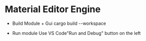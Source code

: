 # Material Editor Engine

* Build Module + Gui
cargo build --workspace

* Run module
Use VS Code"Run and Debug" button on the left 
